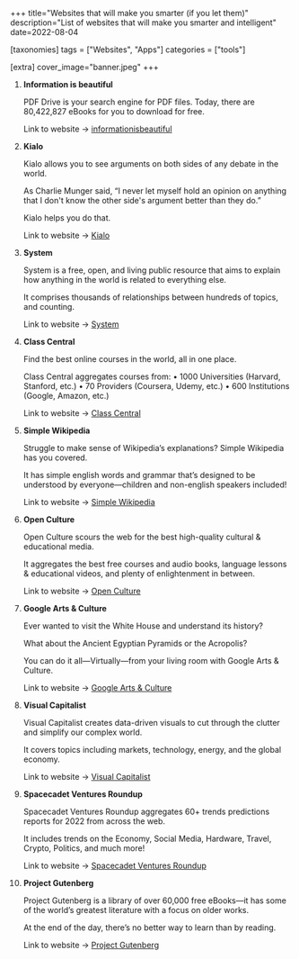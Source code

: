 +++
title="Websites that will make you smarter (if you let them)"
description="List of websites that will make you smarter and intelligent"
date=2022-08-04

[taxonomies]
tags = ["Websites", "Apps"]
categories = ["tools"]

[extra]
cover_image="banner.jpeg"
+++

1.  **Information is beautiful**
    
    PDF Drive is your search engine for PDF files. 
    Today, there are 80,422,827 eBooks for you to download for free.
    
    Link to website -> [informationisbeautiful](https://informationisbeautiful.net)

2. **Kialo**

    Kialo allows you to see arguments on both sides of any debate in the world. 

    As Charlie Munger said, “I never let myself hold an opinion on anything that I don't know the other side's argument better than they do.”

    Kialo helps you do that. 

    Link to website -> [Kialo](https://kialo.com)

    
3. **System**

    System is a free, open, and living public resource that aims to explain how anything in the world is related to everything else.

    It comprises thousands of relationships between hundreds of topics, and counting.
    
    Link to website -> [System](https://www.system.com/graph)

    
4. **Class Central**

    Find the best online courses in the world, all in one place. 

    Class Central aggregates courses from:
    • 1000 Universities (Harvard, Stanford, etc.)
    • 70 Providers (Coursera, Udemy, etc.)
    • 600 Institutions (Google, Amazon, etc.)   

    Link to website -> [Class Central](https://classcentral.com)

    
5. **Simple Wikipedia**

    Struggle to make sense of Wikipedia’s explanations? Simple Wikipedia has you covered. 

    It has simple english words and grammar that’s designed to be understood by everyone—children and non-english speakers included!

    Link to website -> [Simple Wikipedia](https://t.co/yZb6Q0eDh4)

    
6. **Open Culture**

    Open Culture scours the web for the best high-quality cultural & educational media. 

    It aggregates the best free courses and audio books, language lessons & educational videos, and plenty of enlightenment in between.

    Link to website -> [Open Culture](https://openculture.com)

    
7. **Google Arts & Culture**

    Ever wanted to visit the White House and understand its history?

    What about the Ancient Egyptian Pyramids or the Acropolis? 

    You can do it all—Virtually—from your living room with Google Arts & Culture. 

    Link to website -> [Google Arts & Culture](artsandculture.google.com)

    
8. **Visual Capitalist**

    Visual Capitalist creates data-driven visuals to cut through the clutter and simplify our complex world.

    It covers topics including markets, technology, energy, and the global economy. 

    Link to website -> [Visual Capitalist](https://visualcapitalist.com)

    
9.  **Spacecadet Ventures Roundup**

    Spacecadet Ventures Roundup aggregates 60+ trends predictions reports for 2022 from across the web. 

    It includes trends on the Economy, Social Media, Hardware, Travel, Crypto, Politics, and much more!  

    Link to website -> [Spacecadet Ventures Roundup](spacecadet.ventures/2022roundup/)

    
10. **Project Gutenberg**

    Project Gutenberg is a library of over 60,000 free eBooks—it has some of the world’s greatest literature with a focus on older works.  

    At the end of the day, there’s no better way to learn than by reading.    

    Link to website -> [Project Gutenberg](https://gutenberg.org)

    